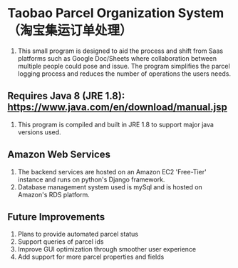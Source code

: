 # Taobao Parcel Organization System （淘宝集运订单处理）
1. This small program is designed to aid the process and shift from Saas platforms such as Google Doc/Sheets where collaboration between multiple people could pose and issue. The program simplifies the parcel logging process and reduces the number of operations the users needs.

## Requires Java 8 (JRE 1.8): https://www.java.com/en/download/manual.jsp
1. This program is compiled and built in JRE 1.8 to support major java versions used.

## Amazon Web Services
1. The backend services are hosted on an Amazon EC2 'Free-Tier' instance and runs on python's Django framework.
2. Database management system used is mySql and is hosted on Amazon's RDS platform.

## Future Improvements
1. Plans to provide automated parcel status
2. Support queries of parcel ids
3. Improve GUI optimization through smoother user experience
4. Add support for more parcel properties and fields
